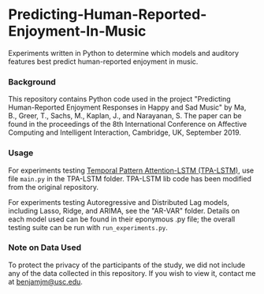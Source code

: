# Predicting-Human-Reported-Enjoyment-In-Music
Experiments written in Python to determine which models and auditory features best predict human-reported enjoyment in music.
 
### Background
This repository contains Python code used in the project "Predicting Human-Reported Enjoyment Responses in Happy and Sad Music" by Ma, B., Greer, T., Sachs, M., Kaplan, J., and Narayanan, S. The paper can be found in the proceedings of the 8th International Conference on Affective Computing and Intelligent Interaction, Cambridge, UK, September 2019.

### Usage
For experiments testing [Temporal Pattern Attention-LSTM (TPA-LSTM)](https://github.com/gantheory/TPA-LSTM), use file `main.py` in the TPA-LSTM folder. TPA-LSTM lib code has been modified from the original repository.

For experiments testing Autoregressive and Distributed Lag models, including Lasso, Ridge, and ARIMA, see the "AR-VAR" folder. Details on each model used can be found in their eponymous .py file; the overall testing suite can be run with `run_experiments.py`.

### Note on Data Used
To protect the privacy of the participants of the study, we did not include any of the data collected in this repository. If you wish to view it, contact me at benjamjm@usc.edu.
